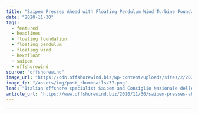 ```yaml
---
title: "Saipem Presses Ahead with Floating Pendulum Wind Turbine Foundation"
date: "2020-11-30"
tags: 
  - featured
  - headlines
  - floating foundation
  - floating pendulum
  - floating wind
  - hexafloat
  - saipem
  - offshorewind
source: "offshorewind"
image_url: "https://cdn.offshorewind.biz/wp-content/uploads/sites/2/2020/11/30115002/Saipem-Presses-Ahead-with-Floating-Pendulum-Wind-Turbine-Foundation.png"
image_fp: "/assets/img/post_thumbnails/37.png"
lead: "Italian offshore specialist Saipem and Consiglio Nazionale delle Ricerche (CNR) have signed an agreement"
article_url: "https://www.offshorewind.biz/2020/11/30/saipem-presses-ahead-with-floating-pendulum-wind-turbine-foundation/"
---
```


---

